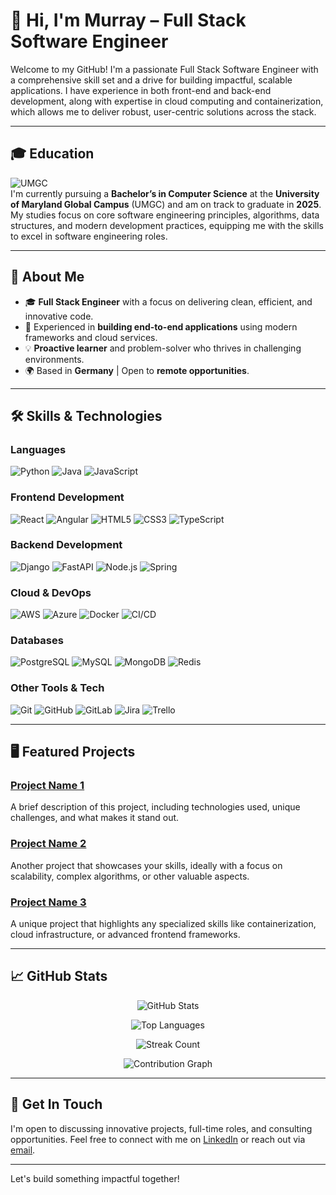 # 👋 Hi, I'm Murray – Full Stack Software Engineer

Welcome to my GitHub! I'm a passionate Full Stack Software Engineer with a comprehensive skill set and a drive for building impactful, scalable applications. I have experience in both front-end and back-end development, along with expertise in cloud computing and containerization, which allows me to deliver robust, user-centric solutions across the stack.

---

## 🎓 Education

![UMGC](https://img.shields.io/badge/UMGC-Computer%20Science-0071C5?style=for-the-badge&logo=umgc&logoColor=white)  
I'm currently pursuing a **Bachelor’s in Computer Science** at the **University of Maryland Global Campus** (UMGC) and am on track to graduate in **2025**. My studies focus on core software engineering principles, algorithms, data structures, and modern development practices, equipping me with the skills to excel in software engineering roles.

---

## 🌟 About Me

- 🎓 **Full Stack Engineer** with a focus on delivering clean, efficient, and innovative code.
- 🚀 Experienced in **building end-to-end applications** using modern frameworks and cloud services.
- 💡 **Proactive learner** and problem-solver who thrives in challenging environments.
- 🌍 Based in **Germany** | Open to **remote opportunities**.


---

## 🛠️ Skills & Technologies

### Languages
![Python](https://img.shields.io/badge/Python-%233776AB?style=for-the-badge&logo=python&logoColor=ffdd54)
![Java](https://img.shields.io/badge/Java-%23ED8B00?style=for-the-badge&logo=java&logoColor=white)
![JavaScript](https://img.shields.io/badge/JavaScript-%23F7DF1E?style=for-the-badge&logo=javascript&logoColor=black)

### Frontend Development
![React](https://img.shields.io/badge/React-%2361DAFB?style=for-the-badge&logo=react&logoColor=black)
![Angular](https://img.shields.io/badge/Angular-%23DD0031?style=for-the-badge&logo=angular&logoColor=white)
![HTML5](https://img.shields.io/badge/HTML5-%23E34F26?style=for-the-badge&logo=html5&logoColor=white)
![CSS3](https://img.shields.io/badge/CSS3-%231572B6?style=for-the-badge&logo=css3&logoColor=white)
![TypeScript](https://img.shields.io/badge/TypeScript-%23007ACC?style=for-the-badge&logo=typescript&logoColor=white)

### Backend Development
![Django](https://img.shields.io/badge/Django-%23092E20?style=for-the-badge&logo=django&logoColor=white)
![FastAPI](https://img.shields.io/badge/FastAPI-%23009688?style=for-the-badge&logo=fastapi&logoColor=white)
![Node.js](https://img.shields.io/badge/Node.js-%23339933?style=for-the-badge&logo=node.js&logoColor=white)
![Spring](https://img.shields.io/badge/Spring-%236DB33F?style=for-the-badge&logo=spring&logoColor=white)

### Cloud & DevOps
![AWS](https://img.shields.io/badge/AWS-%23FF9900?style=for-the-badge&logo=amazon-aws&logoColor=white)
![Azure](https://img.shields.io/badge/Azure-%230078D4?style=for-the-badge&logo=microsoft-azure&logoColor=white)
![Docker](https://img.shields.io/badge/Docker-%232496ED?style=for-the-badge&logo=docker&logoColor=white)
![CI/CD](https://img.shields.io/badge/CI%2FCD-%234285F4?style=for-the-badge&logo=google-cloud&logoColor=white)

### Databases
![PostgreSQL](https://img.shields.io/badge/PostgreSQL-%23336791?style=for-the-badge&logo=postgresql&logoColor=white)
![MySQL](https://img.shields.io/badge/MySQL-%234479A1?style=for-the-badge&logo=mysql&logoColor=white)
![MongoDB](https://img.shields.io/badge/MongoDB-%2347A248?style=for-the-badge&logo=mongodb&logoColor=white)
![Redis](https://img.shields.io/badge/Redis-%23DC382D?style=for-the-badge&logo=redis&logoColor=white)

### Other Tools & Tech
![Git](https://img.shields.io/badge/Git-%23F05032?style=for-the-badge&logo=git&logoColor=white)
![GitHub](https://img.shields.io/badge/GitHub-%23181717?style=for-the-badge&logo=github&logoColor=white)
![GitLab](https://img.shields.io/badge/GitLab-%23FC6D26?style=for-the-badge&logo=gitlab&logoColor=white)
![Jira](https://img.shields.io/badge/Jira-%230052CC?style=for-the-badge&logo=jira&logoColor=white)
![Trello](https://img.shields.io/badge/Trello-%230079BF?style=for-the-badge&logo=trello&logoColor=white)


---


## 🖥️ Featured Projects

### [Project Name 1](link)
A brief description of this project, including technologies used, unique challenges, and what makes it stand out.

### [Project Name 2](link)
Another project that showcases your skills, ideally with a focus on scalability, complex algorithms, or other valuable aspects.

### [Project Name 3](link)
A unique project that highlights any specialized skills like containerization, cloud infrastructure, or advanced frontend frameworks.

---

## 📈 GitHub Stats


<div align="center">
  
  ![GitHub Stats](https://github-readme-stats.vercel.app/api?username=mmilton1&show_icons=true&theme=radical&count_private=true)
  
  ![Top Languages](https://github-readme-stats.vercel.app/api/top-langs/?username=mmilton1&layout=compact&theme=radical&hide=html,css)

  ![Streak Count](https://img.shields.io/badge/Current%20Streak-150%20days-red?style=for-the-badge&logo=github)

  ![Contribution Graph](https://github-readme-activity-graph.vercel.app/graph?username=mmilton1&theme=radical)
  
</div>



---

## 📝 Get In Touch

I'm open to discussing innovative projects, full-time roles, and consulting opportunities. Feel free to connect with me on [LinkedIn](https://www.linkedin.com/in/murray-milton/) or reach out via [email](mailto:murraylmilton@outlook.com).

---

Let's build something impactful together!
